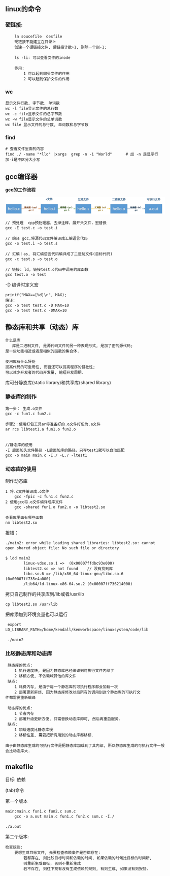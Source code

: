 ## linux的命令

### 硬链接:
```
	ln soucefile  desfile
	硬链接不能建立在目录上
	创建一个硬链接文件, 硬链接计数+1, 删除一个则-1;
	
	ls -li: 可以查看文件的inode
	
	作用: 
		1 可以起到同步文件的作用
		2 可以起到保护文件的作用
```
### wc 
```
显示文件行数, 字节数, 单词数
wc -l file显示文件的总行数
wc -c file显示文件的总字节数
wc -w file显示文件的总单词数
wc file 显示文件的总行数, 单词数和总字节数
```

### find 
```
# 查看文件里面的内容
find ./ -name "*llo" |xargs  grep -n -i "World"      # 加 -n 是显示行 加-i是不区分大小写

```

## gcc编译器

**gcc的工作流程**

![](./img/gcc.png)

```
// 预处理  cpp预处理器，去掉注释，展开头文件，宏替换
gcc -E test.c -o test.i

// 编译 gcc,将源代码文件编译成汇编语言代码
gcc -S test.i -o test.s

// 汇编：as, 将汇编语言代码编译成了二进制文件(目标代码)
gcc -c test.s -o test.o

// 链接: ld, 链接test.c代码中调用的库函数
gcc test.o -o test
```

-D  编译时定义宏
```
printf("MAX==[%d]\n", MAX);
编译: 
gcc -o test test.c -D MAX=10
gcc -o test test.c -DMAX=10
```


## 静态库和共享（动态）库
```
什么是库
   库是二进制文件, 是源代码文件的另一种表现形式, 是加了密的源代码; 
是一些功能相近或者是相似的函数的集合体.

使用库有什么好处
提高代码的可重用性, 而且还可以提高程序的健壮性;
可以减少开发者的代码开发量, 缩短开发周期.

````
库可分静态库(static library)和共享库(shared library)

### 静态库的制作
```
第一步： 生成.o文件
gcc -c fun1.c fun2.c 

步骤2：使用打包工具ar将准备好的.o文件打包为.a文件 
ar rcs libtest1.a fun1.o fun2.o


//静态库的使用
-I 后面加头文件路径 -L后面加库的路径，只写test1就可以自动匹配
gcc -o main main.c -I./ -L./ -ltest1
```

### 动态库的使用
制作动态库
```
1 将.c文件编译成.o文件
	gcc -fpic -c fun1.c fun2.c
2 使用gcc将.o文件编译成库文件
	gcc -shared fun1.o fun2.o -o libtest2.so

查看库里面有哪些函数
nm libtest2.so 
```
报错：
```
./main2: error while loading shared libraries: libtest2.so: cannot open shared object file: No such file or directory

$ ldd main2
        linux-vdso.so.1 =>  (0x00007ffdbc93e000)
        libtest2.so => not found    // 没有找到库
        libc.so.6 => /lib/x86_64-linux-gnu/libc.so.6 (0x00007ff735e4a000)
        /lib64/ld-linux-x86-64.so.2 (0x00007ff736214000)	
```

拷贝自己制作的共享库到/lib或者/usr/lib
```
cp libtest2.so /usr/lib
```

把库添加到环境变量也可以运行
```
 export LD_LIBRARY_PATH=/home/kendall/kenworkspace/linuxsystem/code/lib 

 ./main2
```

### 比较静态库和动态库
```
 静态库的优点:
 	1 执行速度快, 是因为静态库已经编译到可执行文件内部了
 	2 移植方便, 不依赖域其他的库文件
 缺点: 
 	1 耗费内存, 是由于每一个静态库的可执行程序都会加载一次
 	2 部署更新麻烦, 因为静态库修改以后所有的调用到这个静态库的可执行文
件都需要重新编译
 
 动态库的优点:
 	1 节省内存
 	2 部署升级更新方便, 只需替换动态库即可, 然后再重启服务.
 缺点: 
 	1 加载速度比静态库慢
 	2 移植性差, 需要把所有用到的动态库都移植.

由于由静态库生成的可执行文件是把静态库加载到了其内部, 所以静态库生成的可执行文件一般会比动态库大.
```

## makefile

目标: 依赖

(tab)命令

第一个版本
```
main:main.c fun1.c fun2.c sum.c
	gcc -o a.out main.c fun1.c fun2.c sum.c -I./

./a.out
```

第二个版本:
```
检查规则:
	要想生成目标文件, 先要检查依赖条件是否都存在:
		若都存在, 则比较目标时间和依赖的时间, 如果依赖的时候比目标的时间新,
		则重新生成目标; 否则不重新生成
		若不存在, 则往下找有没有生成依赖的规则, 有则生成, 如果没有则报错.
```






